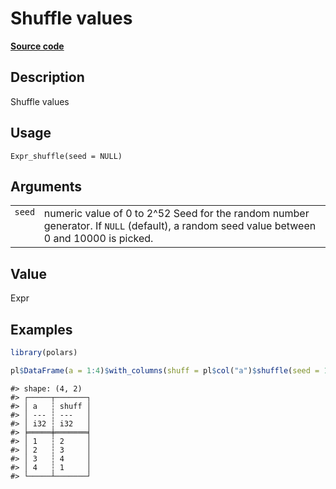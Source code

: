 

# Shuffle values

[**Source code**](https://github.com/pola-rs/r-polars/tree/8387e0a88c6889e6449b053999aada405c241066/R/expr__expr.R#L2916)

## Description

Shuffle values

## Usage

<pre><code class='language-R'>Expr_shuffle(seed = NULL)
</code></pre>

## Arguments

<table>
<tr>
<td style="white-space: nowrap; font-family: monospace; vertical-align: top">
<code id="Expr_shuffle_:_seed">seed</code>
</td>
<td>
numeric value of 0 to 2^52 Seed for the random number generator. If
<code>NULL</code> (default), a random seed value between 0 and 10000 is
picked.
</td>
</tr>
</table>

## Value

Expr

## Examples

``` r
library(polars)

pl$DataFrame(a = 1:4)$with_columns(shuff = pl$col("a")$shuffle(seed = 1))
```

    #> shape: (4, 2)
    #> ┌─────┬───────┐
    #> │ a   ┆ shuff │
    #> │ --- ┆ ---   │
    #> │ i32 ┆ i32   │
    #> ╞═════╪═══════╡
    #> │ 1   ┆ 2     │
    #> │ 2   ┆ 3     │
    #> │ 3   ┆ 4     │
    #> │ 4   ┆ 1     │
    #> └─────┴───────┘
